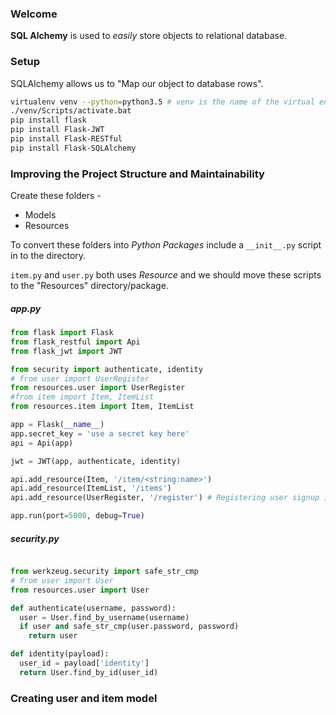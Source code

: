 ### Welcome

**SQL Alchemy** is used to *easily* store objects to relational database.

### Setup

SQLAlchemy allows us to "Map our object to database rows". 

```bash
virtualenv venv --python=python3.5 # venv is the name of the virtual environment
./venv/Scripts/activate.bat
pip install flask
pip install Flask-JWT
pip install Flask-RESTful
pip install Flask-SQLAlchemy
```

### Improving the Project Structure and Maintainability

Create these folders -
- Models
- Resources

To convert these folders into *Python Packages* include a ```__init__.py``` script in to the directory.

```item.py``` and ```user.py``` both uses *Resource* and we should move these scripts to the "Resources" directory/package.

##### app.py


```python
from flask import Flask
from flask_restful import Api
from flask_jwt import JWT

from security import authenticate, identity
# from user import UserRegister
from resources.user import UserRegister
#from item import Item, ItemList
from resources.item import Item, ItemList

app = Flask(__name__)
app.secret_key = 'use a secret key here'
api = Api(app)

jwt = JWT(app, authenticate, identity)

api.add_resource(Item, '/item/<string:name>')
api.add_resource(ItemList, '/items')
api.add_resource(UserRegister, '/register') # Registering user signup in; /auth != /register

app.run(port=5000, debug=True)
```

##### security.py

```python

from werkzeug.security import safe_str_cmp
# from user import User
from resources.user import User

def authenticate(username, password):
  user = User.find_by_username(username)
  if user and safe_str_cmp(user.password, password)
    return user

def identity(payload):
  user_id = payload['identity']
  return User.find_by_id(user_id)
```

### Creating user and item model